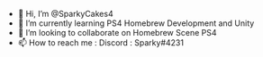 - 👋 Hi, I’m @SparkyCakes4
- 🌱 I’m currently learning PS4 Homebrew Development and Unity
- 💞️ I’m looking to collaborate on Homebrew Scene PS4
- 📫 How to reach me : Discord : Sparky#4231

<!---
SparkyCakes/SparkyCakes is a ✨ special ✨ repository because its `README.md` (this file) appears on your GitHub profile.
You can click the Preview link to take a look at your changes.
--->
